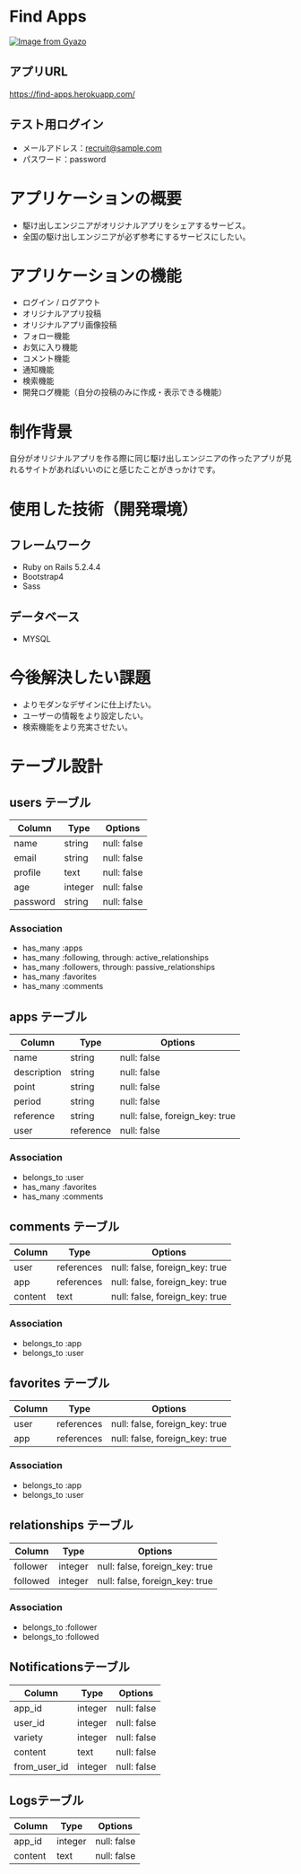 # Find Apps
[![Image from Gyazo](https://i.gyazo.com/9682e86d8230279486a71ece8b520ad6.png)](https://gyazo.com/9682e86d8230279486a71ece8b520ad6)

## アプリURL<br>
https://find-apps.herokuapp.com/


## テスト用ログイン
- メールアドレス：recruit@sample.com
- パスワード：password

# アプリケーションの概要
- 駆け出しエンジニアがオリジナルアプリをシェアするサービス。
- 全国の駆け出しエンジニアが必ず参考にするサービスにしたい。

# アプリケーションの機能
- ログイン / ログアウト
- オリジナルアプリ投稿
- オリジナルアプリ画像投稿
- フォロー機能
- お気に入り機能
- コメント機能
- 通知機能
- 検索機能
- 開発ログ機能（自分の投稿のみに作成・表示できる機能）

# 制作背景
自分がオリジナルアプリを作る際に同じ駆け出しエンジニアの作ったアプリが見れるサイトがあればいいのにと感じたことがきっかけです。

<!-- プログラミング言語や年齢・スクールなどのカテゴリーなどで検索して自分の環境に近い人が作ったオリジナルアプリを見ることができるので、かなり参考になるかと思います！ -->

# 使用した技術（開発環境）
## フレームワーク
- Ruby on Rails 5.2.4.4
- Bootstrap4
- Sass

## データベース
- MYSQL

# 今後解決したい課題
- よりモダンなデザインに仕上げたい。
- ユーザーの情報をより設定したい。
- 検索機能をより充実させたい。


# テーブル設計

## users テーブル

| Column   | Type    | Options     |
| -------- | ------- | ----------- |
| name     | string  | null: false |
| email    | string  | null: false |
| profile  | text    | null: false |
| age      | integer | null: false |
| password | string  | null: false |

### Association

- has_many :apps
- has_many :following, through: active_relationships
- has_many :followers, through: passive_relationships
- has_many :favorites
- has_many :comments

## apps テーブル

| Column      | Type      | Options                        |
| ----------- | --------- | ------------------------------ |
| name        | string    | null: false                    |
| description | string    | null: false                    |
| point       | string    | null: false                    |
| period      | string    | null: false                    |
| reference   | string    | null: false, foreign_key: true |
| user        | reference | null: false                    |

### Association

- belongs_to       :user
- has_many         :favorites
- has_many         :comments

## comments テーブル

| Column  | Type       | Options                        |
| ------- | ---------- | ------------------------------ |
| user    | references | null: false, foreign_key: true |
| app     | references | null: false, foreign_key: true |
| content | text       | null: false, foreign_key: true |

### Association

- belongs_to :app
- belongs_to :user

## favorites テーブル

| Column  | Type       | Options                        |
| ------- | ---------- | ------------------------------ |
| user    | references | null: false, foreign_key: true |
| app     | references | null: false, foreign_key: true |

### Association

- belongs_to :app
- belongs_to :user

## relationships テーブル

| Column   | Type       | Options                        |
| -------- | ---------- | ------------------------------ |
| follower | integer    | null: false, foreign_key: true |
| followed | integer    | null: false, foreign_key: true |

### Association

- belongs_to :follower
- belongs_to :followed

## Notificationsテーブル

| Column   | Type   | Options     |
| -------- | ------ | ----------- |
| app_id  | integer | null: false |
| user_id | integer | null: false |
| variety | integer | null: false |
| content | text    | null: false |
| from_user_id | integer    | null: false |

## Logsテーブル

| Column  | Type    | Options     |
| ------- | ------- | ----------- |
| app_id  | integer | null: false |
| content | text    | null: false |
